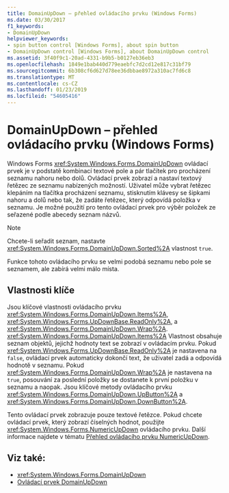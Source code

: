 ```yaml
---
title: DomainUpDown – přehled ovládacího prvku (Windows Forms)
ms.date: 03/30/2017
f1_keywords:
- DomainUpDown
helpviewer_keywords:
- spin button control [Windows Forms], about spin button
- DomainUpDown control [Windows Forms], about DomainUpDown control
ms.assetid: 3f40f9c1-20ad-4331-b9b5-b0127eb36eb3
ms.openlocfilehash: 1849e1bab440d779eaebfc7d2cd12e817c31bf79
ms.sourcegitcommit: 6b308cf6d627d78ee36dbbae8972a310ac7fd6c8
ms.translationtype: MT
ms.contentlocale: cs-CZ
ms.lasthandoff: 01/23/2019
ms.locfileid: "54605416"
---
```

# <a name="domainupdown-control-overview-windows-forms"></a>DomainUpDown – přehled ovládacího prvku (Windows Forms)
Windows Forms <xref:System.Windows.Forms.DomainUpDown> ovládací prvek je v podstatě kombinací textové pole a pár tlačítek pro procházení seznamu nahoru nebo dolů. Ovládací prvek zobrazí a nastaví textový řetězec ze seznamu nabízených možností. Uživatel může vybrat řetězec klepáním na tlačítka procházení seznamu, stisknutím klávesy se šipkami nahoru a dolů nebo tak, že zadáte řetězec, který odpovídá položka v seznamu. Je možné použití pro tento ovládací prvek pro výběr položek ze seřazené podle abecedy seznam názvů.  
  
> [!NOTE]
>  Chcete-li seřadit seznam, nastavte <xref:System.Windows.Forms.DomainUpDown.Sorted%2A> vlastnost `true`.  
  
 Funkce tohoto ovládacího prvku se velmi podobá seznamu nebo pole se seznamem, ale zabírá velmi málo místa.  
  
## <a name="key-properties"></a>Vlastnosti klíče  
 Jsou klíčové vlastnosti ovládacího prvku <xref:System.Windows.Forms.DomainUpDown.Items%2A>, <xref:System.Windows.Forms.UpDownBase.ReadOnly%2A>, a <xref:System.Windows.Forms.DomainUpDown.Wrap%2A>. <xref:System.Windows.Forms.DomainUpDown.Items%2A> Vlastnost obsahuje seznam objektů, jejichž hodnoty text se zobrazí v ovládacím prvku. Pokud <xref:System.Windows.Forms.UpDownBase.ReadOnly%2A> je nastavena na `false`, ovládací prvek automaticky dokončí text, že uživatel zadá a odpovídá hodnotě v seznamu. Pokud <xref:System.Windows.Forms.DomainUpDown.Wrap%2A> je nastavena na `true`, posouvání za poslední položky se dostanete k první položku v seznamu a naopak. Jsou klíčové metody ovládacího prvku <xref:System.Windows.Forms.DomainUpDown.UpButton%2A> a <xref:System.Windows.Forms.DomainUpDown.DownButton%2A>.  
  
 Tento ovládací prvek zobrazuje pouze textové řetězce. Pokud chcete ovládací prvek, který zobrazí číselných hodnot, použijte <xref:System.Windows.Forms.NumericUpDown> ovládacího prvku. Další informace najdete v tématu [Přehled ovládacího prvku NumericUpDown](../../../../docs/framework/winforms/controls/numericupdown-control-overview-windows-forms.md).  
  
## <a name="see-also"></a>Viz také:
- <xref:System.Windows.Forms.DomainUpDown>
- [Ovládací prvek DomainUpDown](../../../../docs/framework/winforms/controls/domainupdown-control-windows-forms.md)
